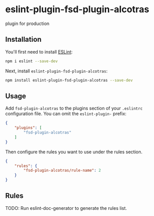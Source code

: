 # eslint-plugin-fsd-plugin-alcotras

plugin for production

## Installation

You'll first need to install [ESLint](https://eslint.org/):

```sh
npm i eslint --save-dev
```

Next, install `eslint-plugin-fsd-plugin-alcotras`:

```sh
npm install eslint-plugin-fsd-plugin-alcotras --save-dev
```

## Usage

Add `fsd-plugin-alcotras` to the plugins section of your `.eslintrc` configuration file. You can omit the `eslint-plugin-` prefix:

```json
{
    "plugins": [
        "fsd-plugin-alcotras"
    ]
}
```


Then configure the rules you want to use under the rules section.

```json
{
    "rules": {
        "fsd-plugin-alcotras/rule-name": 2
    }
}
```

## Rules

<!-- begin auto-generated rules list -->
TODO: Run eslint-doc-generator to generate the rules list.
<!-- end auto-generated rules list -->


